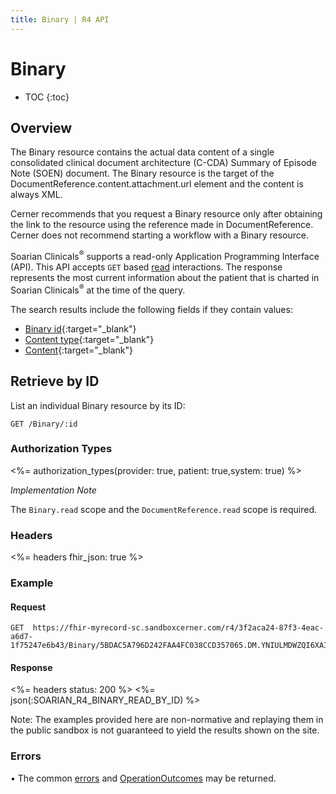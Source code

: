 ```yaml
---
title: Binary | R4 API
---
```


# Binary

* TOC
{:toc}

## Overview

The Binary resource contains the actual data content of a single consolidated clinical document architecture (C-CDA)  Summary of Episode Note (SOEN) document. The Binary resource is the target of the DocumentReference.content.attachment.url element and the content is always XML.

Cerner recommends that you request a Binary resource only after obtaining the link to the resource using the reference made in DocumentReference. Cerner does not recommend starting a workflow with a Binary resource.

Soarian Clinicals<sup>®</sup> supports a read-only Application Programming Interface (API). This API accepts `GET` based [read] interactions. The response represents the most current information about the patient that is charted in Soarian Clinicals<sup>®</sup> at the time of the query. 

The search results include the following fields if they contain values:

* [Binary id](https://hl7.org/fhir/r4/resource-definitions.html#Resource.id){:target="_blank"}
* [Content type](https://hl7.org/fhir/r4/binary-definitions.html#Binary.contentType){:target="_blank"}
* [Content](https://hl7.org/fhir/r4/binary-definitions.html#Binary.data){:target="_blank"}

## Retrieve by ID

List an individual Binary resource by its ID:

    GET /Binary/:id


### Authorization Types

<%= authorization_types(provider: true, patient: true,system: true) %>

_Implementation Note_

The `Binary.read` scope and the `DocumentReference.read` scope is required.

### Headers

<%= headers fhir_json: true %>

### Example

#### Request

    GET  https://fhir-myrecord-sc.sandboxcerner.com/r4/3f2aca24-87f3-4eac-a6d7-1f75247e6b43/Binary/5BDAC5A796D242FAA4FC038CCD357065.DM.YNIULMDWZQI6XAIPABIFNDRONA

#### Response

<%= headers status: 200 %>
<%= json(:SOARIAN_R4_BINARY_READ_BY_ID) %>

Note: The examples provided here are non-normative and replaying them in the public sandbox is not guaranteed to yield the results shown on the site.

### Errors

• The common [errors] and [OperationOutcomes] may be returned.
 
[errors]: ../../#client-errors
[OperationOutcomes]: https://hl7.org/fhir/R4/operationoutcome.html
[read]: https://www.hl7.org/fhir/http.html#read
